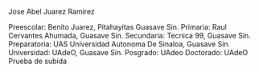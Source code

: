 Jose Abel Juarez Ramirez

Preescolar: Benito Juarez, Pitahayitas Guasave Sin.
Primaria: Raul Cervantes Ahumada, Guasave Sin.
Secundaria: Tecnica 99, Guasave Sin.
Preparatoria: UAS Universidad Autonoma De Sinaloa, Guasave Sin.
Universidad: UAdeO, Guasave Sin.
Posgrado: UAdeo
Doctorado: UAdeO
Prueba de subida